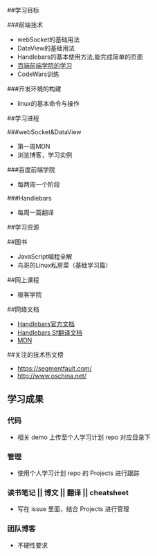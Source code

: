 ##学习目标

###前端技术

- webSocket的基础用法
- DataView的基础用法
- Handlebars的基本使用方法,能完成简单的页面
- [百端前端学院的学习](http://ife.baidu.com/task/all)
- CodeWars训练

###开发环境的构建

- linux的基本命令与操作

##学习进程

###webSocket&DataView

- 第一周MDN
- 浏览博客，学习实例

###百度前端学院

- 每两周一个阶段

###Handlebars

- 每周一篇翻译

##学习资源

##图书

- JavaScript编程全解
- 鸟哥的Linux私房菜（基础学习篇）

##网上课程

- 极客学院

##网络文档

- [Handlebars官方文档](http://handlebarsjs.com/)
- [Handlebars Sf翻译文档](https://segmentfault.com/a/1190000000342636)
- [MDN](https://developer.mozilla.org/zh-CN/docs/Web/JavaScript/Reference/Global_Objects/DataView)

##关注的技术热文榜

- https://segmentfault.com/
- http://www.oschina.net/

## 学习成果

### 代码
- 相关 demo 上传至个人学习计划 repo 对应目录下

### 管理
- 使用个人学习计划 repo 的 Projects 进行跟踪

### 读书笔记 || 博文 || 翻译 || cheatsheet
- 写在 issue 里面，结合 Projects 进行管理

### 团队博客
- 不硬性要求


